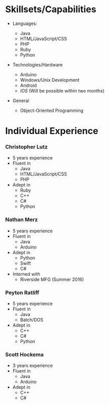 # Skillsets/Capabilities
- Languages:
  - Java
  - HTML/JavaScript/CSS
  - PHP
  - Ruby
  - Python
  
- Technologies/Hardware
  - Arduino
  - Windows/Unix Development
  - Android
  - _IOS_ (Will be possible within two months)
  
- General
  - Object-Oriented Programming

# Individual Experience
### Christopher Lutz
- 5 years experience
- Fluent in
  - Java
  - HTML/JavaScript/CSS
  - PHP
- Adept in
  - Ruby
  - C++
  - C#
  - Python

### Nathan Merz
- 5 years experience
- Fluent in
  - Java
  - Arduino
- Adept in
  - Python
  - Swift
  - C#
- Interned with
  - Riverside MFG (Summer 2016)

### Peyton Ratliff
- 5 years experience
- Fluent in
  - Java
  - Batch/DOS
- Adept in
  - C++
  - C#
  - Python

### Scott Hockema
- 3 years experience
- Fluent in
  - Java
  - Arduino
- Adept in
  - C++
  - C#
